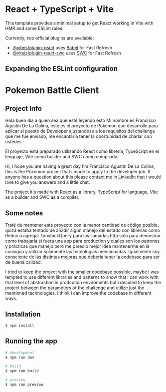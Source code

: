 # React + TypeScript + Vite

This template provides a minimal setup to get React working in Vite with HMR and some ESLint rules.

Currently, two official plugins are available:

-   [@vitejs/plugin-react](https://github.com/vitejs/vite-plugin-react/blob/main/packages/plugin-react/README.md) uses [Babel](https://babeljs.io/) for Fast Refresh
-   [@vitejs/plugin-react-swc](https://github.com/vitejs/vite-plugin-react-swc) uses [SWC](https://swc.rs/) for Fast Refresh

## Expanding the ESLint configuration

# Pokemon Battle Client

## Project Info

Hola buen día a quien sea que esté leyendo esto
Mi nombre es Francisco Agustín De La Colina, este es el proyecto de Pokemon que desarrolle para aplicar al puesto de Developer ajustandose a los requisitos del challenge que me fue enviado, me encantaría tener la oportunidad de charlar con ustedes.

El proyecto está preparado utilizando React como librería, TypeScript en el lenguaje, Vite como builder and SWC como compilador.

Hi, I hope you are having a great day
I'm Francisco Agustín De La Colina, this is the Pokemon project that i made to apply to the developer job. If anyone has a question about this please contact me in LinkedIn that i would love to give you answers and a little chat.

The project it's made with React as a library, TypeScript for language, Vite as a builder and SWC as a compiler.

## Some notes

Traté de mantener este proyecto con la menor cantidad de código posible, quizá estaba tentado de añadir algún manejo del estado con librerías como Redux o agregar TanstackQuery para las llamadas http solo para demostrar como trabajaría si fuera una app para production y cuales son los patrones y prácticas que manejo pero me pareció mejor idea mantenerme en la consigna y utilizar solamente las tecnologías mencionadas. Igualmente soy consciente de las distintas mejoras que debería tener la codebase para ser de buena calidad.

I tried to keep the project with the smaller codebase possible, maybe i was tempted to use different libraries and patterns to show that i can work with that level of abstraction in prodcution enviroments but i decided to keep the project between the parameters of the challenge and utilize just the mentioned technologies. I think i can improve the codebase in different ways.

## Installation

```bash
$ npm install
```

## Running the app

```bash
# development
$ npm run dev

# build
$ npm run build

# preview
$ npm run preview
```
